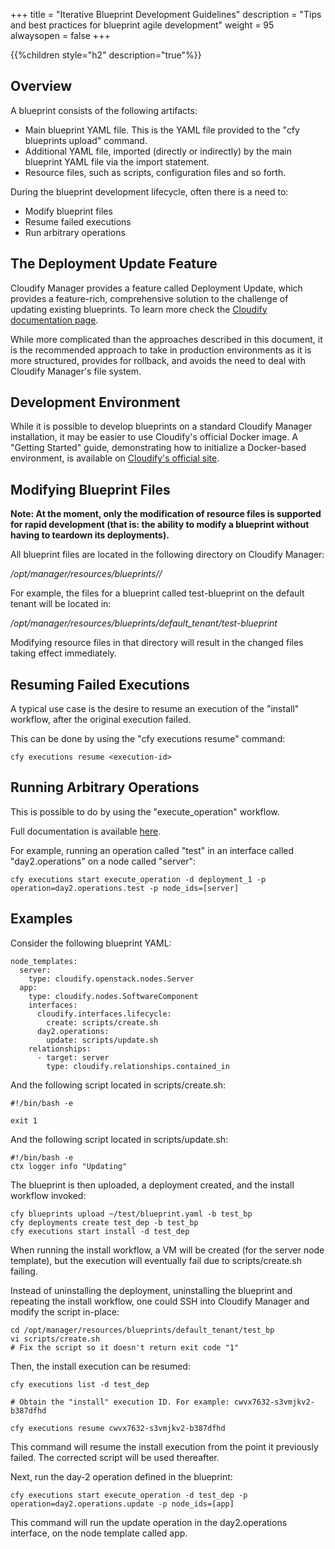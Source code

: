 +++
title = "Iterative Blueprint Development Guidelines"
description = "Tips and best practices for blueprint agile development"
weight = 95
alwaysopen = false
+++

{{%children style="h2" description="true"%}}

## Overview

A blueprint consists of the following artifacts:

- Main blueprint YAML file. This is the YAML file provided to the "cfy blueprints upload" command.
- Additional YAML file, imported (directly or indirectly) by the main blueprint YAML file via the import statement.
- Resource files, such as scripts, configuration files and so forth.

During the blueprint development lifecycle, often there is a need to:

- Modify blueprint files
- Resume failed executions
- Run arbitrary operations


## The Deployment Update Feature

Cloudify Manager provides a feature called Deployment Update, which provides a feature-rich, comprehensive solution to the challenge of updating existing blueprints. To learn more check the [Cloudify documentation page](https://docs.cloudify.co/4.6/working_with/manager/update-deployment/).

While more complicated than the approaches described in this document, it is the recommended approach to take in production environments as it is more structured, provides for rollback, and avoids the need to deal with Cloudify Manager's file system.

## Development Environment

While it is possible to develop blueprints on a standard Cloudify Manager installation, it may be easier to use Cloudify's official Docker image. A "Getting Started" guide, demonstrating how to initialize a Docker-based environment, is available on [Cloudify's official site](https://cloudify.co/getting-started/#local).

## Modifying Blueprint Files

**Note: At the moment, only the modification of resource files is supported for rapid development (that is: the ability to modify a blueprint without having to teardown its deployments).**

All blueprint files are located in the following directory on Cloudify Manager:

*/opt/manager/resources/blueprints/<tenant-name>/<blueprint-name>*

For example, the files for a blueprint called test-blueprint on the default tenant will be located in:

*/opt/manager/resources/blueprints/default_tenant/test-blueprint*

Modifying resource files in that directory will result in the changed files taking effect immediately.


## Resuming Failed Executions

A typical use case is the desire to resume an execution of the "install" workflow, after the original execution failed.

This can be done by using the "cfy executions resume" command:

`cfy executions resume <execution-id>`

## Running Arbitrary Operations

This is possible to do by using the "execute_operation" workflow.

Full documentation is available [here](https://docs.cloudify.co/4.6/working_with/workflows/built-in-workflows/#the-execute-operation-workflow).

For example, running an operation called "test" in an interface called "day2.operations" on a node called "server":

`cfy executions start execute_operation -d deployment_1 -p operation=day2.operations.test -p node_ids=[server]`



## Examples

Consider the following blueprint YAML:

```
node_templates:
  server:
    type: cloudify.openstack.nodes.Server
  app:
    type: cloudify.nodes.SoftwareComponent
    interfaces:
      cloudify.interfaces.lifecycle:
        create: scripts/create.sh
      day2.operations:
        update: scripts/update.sh
    relationships:
      - target: server
        type: cloudify.relationships.contained_in
```

And the following script located in scripts/create.sh:

```
#!/bin/bash -e

exit 1
```

And the following script located in scripts/update.sh:

```
#!/bin/bash -e
ctx logger info "Updating"
```

The blueprint is then uploaded, a deployment created, and the install workflow invoked:

```
cfy blueprints upload ~/test/blueprint.yaml -b test_bp
cfy deployments create test_dep -b test_bp
cfy executions start install -d test_dep
```

When running the install workflow, a VM will be created (for the server node template), but the execution will eventually fail due to scripts/create.sh failing.

Instead of uninstalling the deployment, uninstalling the blueprint and repeating the install workflow, one could SSH into Cloudify Manager and modify the script in-place:

```
cd /opt/manager/resources/blueprints/default_tenant/test_bp
vi scripts/create.sh
# Fix the script so it doesn't return exit code "1"
```

Then, the install execution can be resumed:

```
cfy executions list -d test_dep

# Obtain the "install" execution ID. For example: cwvx7632-s3vmjkv2-b387dfhd

cfy executions resume cwvx7632-s3vmjkv2-b387dfhd
```

This command will resume the install execution from the point it previously failed. The corrected script will be used thereafter.

Next, run the day-2 operation defined in the blueprint:

```
cfy executions start execute_operation -d test_dep -p operation=day2.operations.update -p node_ids=[app]
```

This command will run the update operation in the day2.operations interface, on the node template called app.
